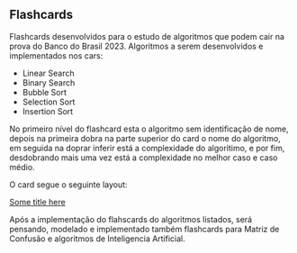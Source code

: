 ## Flashcards

Flashcards desenvolvidos para o estudo de algoritmos que podem cair na prova do Banco do Brasil 2023.
Algoritmos a serem desenvolvidos e implementados nos cars:

* Linear Search
* Binary Search
* Bubble Sort
* Selection Sort
* Insertion Sort

No primeiro nível do flashcard esta o algoritmo sem identificação de nome, depois na primeira dobra na parte superior do card o nome do algoritmo, em seguida na doprar inferir está a complexidade do algoritimo, e por fim, desdobrando mais uma vez está a complexidade no melhor caso e caso médio.

O card segue o seguinte layout:


[Some title here](flashcrad_layout.pdf)


Após a implementação do flahscards do algoritmos listados, será pensando, modelado e implementado também flashcards para Matriz de Confusão e algoritmos de Inteligencia Artificial.
